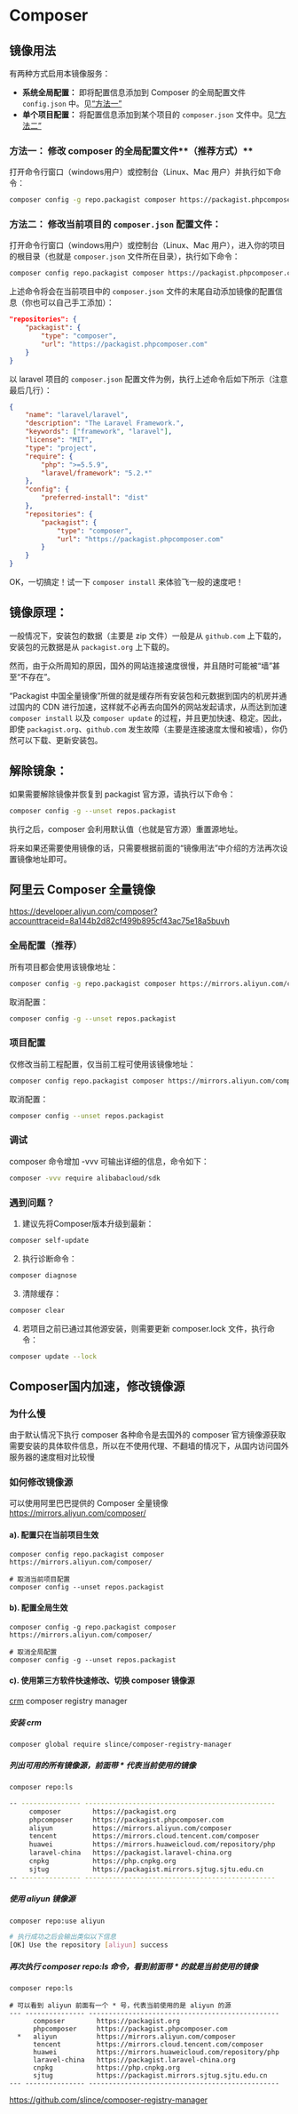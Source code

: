 # Composer

## 镜像用法

有两种方式启用本镜像服务：

- **系统全局配置：** 即将配置信息添加到 Composer 的全局配置文件 `config.json` 中。见[“方法一”](https://pkg.phpcomposer.com/#tip1)
- **单个项目配置：** 将配置信息添加到某个项目的 `composer.json` 文件中。见[“方法二”](https://pkg.phpcomposer.com/#tip2)

### **方法一：** 修改 composer 的全局配置文件**（推荐方式）**

打开命令行窗口（windows用户）或控制台（Linux、Mac 用户）并执行如下命令：

```bash
composer config -g repo.packagist composer https://packagist.phpcomposer.com
```



### **方法二：** 修改当前项目的 `composer.json` 配置文件：

打开命令行窗口（windows用户）或控制台（Linux、Mac 用户），进入你的项目的根目录（也就是 `composer.json` 文件所在目录），执行如下命令：

```bash
composer config repo.packagist composer https://packagist.phpcomposer.com
```

上述命令将会在当前项目中的 `composer.json` 文件的末尾自动添加镜像的配置信息（你也可以自己手工添加）：

```json
"repositories": {
    "packagist": {
        "type": "composer",
        "url": "https://packagist.phpcomposer.com"
    }
}
```

以 laravel 项目的 `composer.json` 配置文件为例，执行上述命令后如下所示（注意最后几行）：

```json
{
    "name": "laravel/laravel",
    "description": "The Laravel Framework.",
    "keywords": ["framework", "laravel"],
    "license": "MIT",
    "type": "project",
    "require": {
        "php": ">=5.5.9",
        "laravel/framework": "5.2.*"
    },
    "config": {
        "preferred-install": "dist"
    },
    "repositories": {
        "packagist": {
            "type": "composer",
            "url": "https://packagist.phpcomposer.com"
        }
    }
}
```

OK，一切搞定！试一下 `composer install` 来体验飞一般的速度吧！



## 镜像原理：

一般情况下，安装包的数据（主要是 zip 文件）一般是从 `github.com` 上下载的，安装包的元数据是从 `packagist.org` 上下载的。

然而，由于众所周知的原因，国外的网站连接速度很慢，并且随时可能被“墙”甚至“不存在”。

“Packagist 中国全量镜像”所做的就是缓存所有安装包和元数据到国内的机房并通过国内的 CDN 进行加速，这样就不必再去向国外的网站发起请求，从而达到加速 `composer install` 以及 `composer update` 的过程，并且更加快速、稳定。因此，即使 `packagist.org`、`github.com` 发生故障（主要是连接速度太慢和被墙），你仍然可以下载、更新安装包。



## 解除镜象：

如果需要解除镜像并恢复到 packagist 官方源，请执行以下命令：

```bash
composer config -g --unset repos.packagist
```

执行之后，composer 会利用默认值（也就是官方源）重置源地址。

将来如果还需要使用镜像的话，只需要根据前面的“镜像用法”中介绍的方法再次设置镜像地址即可。



## 阿里云 Composer 全量镜像

https://developer.aliyun.com/composer?accounttraceid=8a144b2d82cf499b895cf43ac75e18a5buvh

### 全局配置（推荐）

所有项目都会使用该镜像地址：

```bash
composer config -g repo.packagist composer https://mirrors.aliyun.com/composer/
```

取消配置：

```bash
composer config -g --unset repos.packagist
```



### 项目配置

仅修改当前工程配置，仅当前工程可使用该镜像地址：

```bash
composer config repo.packagist composer https://mirrors.aliyun.com/composer/
```

取消配置：

```bash
composer config --unset repos.packagist
```



### 调试

composer 命令增加 -vvv 可输出详细的信息，命令如下：

```bash
composer -vvv require alibabacloud/sdk
```



### 遇到问题？

1. 建议先将Composer版本升级到最新：

```bash
composer self-update
```

2. 执行诊断命令：

```bash
composer diagnose
```

3. 清除缓存：

```bash
composer clear
```

4. 若项目之前已通过其他源安装，则需要更新 composer.lock 文件，执行命令：

```bash
composer update --lock
```



## Composer国内加速，修改镜像源

### 为什么慢

由于默认情况下执行 composer 各种命令是去国外的 composer 官方镜像源获取需要安装的具体软件信息，所以在不使用代理、不翻墙的情况下，从国内访问国外服务器的速度相对比较慢

### 如何修改镜像源

可以使用阿里巴巴提供的 Composer 全量镜像 https://mirrors.aliyun.com/composer/

#### a). 配置只在当前项目生效

```shell
composer config repo.packagist composer https://mirrors.aliyun.com/composer/

# 取消当前项目配置
composer config --unset repos.packagist
```

#### b). 配置全局生效

```shell
composer config -g repo.packagist composer https://mirrors.aliyun.com/composer/

# 取消全局配置
composer config -g --unset repos.packagist
```

#### c). 使用第三方软件快速修改、切换 composer 镜像源

[crm](https://github.com/slince/composer-registry-manager) composer registry manager

##### 安装 crm

```shell
composer global require slince/composer-registry-manager
```

##### 列出可用的所有镜像源，前面带 * 代表当前使用的镜像

```bash
composer repo:ls

-- --------------- ------------------------------------------------
     composer        https://packagist.org
     phpcomposer     https://packagist.phpcomposer.com
     aliyun          https://mirrors.aliyun.com/composer
     tencent         https://mirrors.cloud.tencent.com/composer
     huawei          https://mirrors.huaweicloud.com/repository/php
     laravel-china   https://packagist.laravel-china.org
     cnpkg           https://php.cnpkg.org
     sjtug           https://packagist.mirrors.sjtug.sjtu.edu.cn
-- --------------- ------------------------------------------------

```

##### 使用 aliyun 镜像源

```bash
composer repo:use aliyun

# 执行成功之后会输出类似以下信息
[OK] Use the repository [aliyun] success
```

##### 再次执行 composer repo:ls 命令，看到前面带 * 的就是当前使用的镜像

```shell
composer repo:ls

# 可以看到 aliyun 前面有一个 * 号，代表当前使用的是 aliyun 的源
--- --------------- ------------------------------------------------
      composer        https://packagist.org
      phpcomposer     https://packagist.phpcomposer.com
  *   aliyun          https://mirrors.aliyun.com/composer
      tencent         https://mirrors.cloud.tencent.com/composer
      huawei          https://mirrors.huaweicloud.com/repository/php
      laravel-china   https://packagist.laravel-china.org
      cnpkg           https://php.cnpkg.org
      sjtug           https://packagist.mirrors.sjtug.sjtu.edu.cn
--- --------------- ------------------------------------------------
```

https://github.com/slince/composer-registry-manager